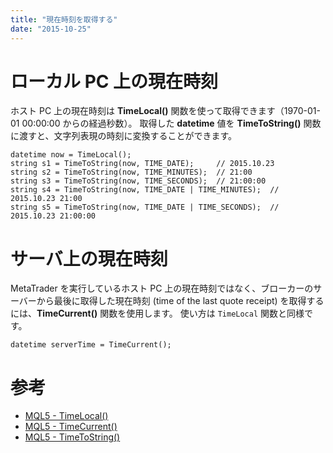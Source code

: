 ```yaml
---
title: "現在時刻を取得する"
date: "2015-10-25"
---
```



ローカル PC 上の現在時刻
====
ホスト PC 上の現在時刻は **TimeLocal()** 関数を使って取得できます（1970-01-01 00:00:00 からの経過秒数）。
取得した **datetime** 値を **TimeToString()** 関数に渡すと、文字列表現の時刻に変換することができます。

```mql
datetime now = TimeLocal();
string s1 = TimeToString(now, TIME_DATE);     // 2015.10.23
string s2 = TimeToString(now, TIME_MINUTES);  // 21:00
string s3 = TimeToString(now, TIME_SECONDS);  // 21:00:00
string s4 = TimeToString(now, TIME_DATE | TIME_MINUTES);  // 2015.10.23 21:00
string s5 = TimeToString(now, TIME_DATE | TIME_SECONDS);  // 2015.10.23 21:00:00
```

サーバ上の現在時刻
====
MetaTrader を実行しているホスト PC 上の現在時刻ではなく、ブローカーのサーバーから最後に取得した現在時刻 (time of the last quote receipt) を取得するには、**TimeCurrent()** 関数を使用します。
使い方は `TimeLocal` 関数と同様です。

```mql
datetime serverTime = TimeCurrent();
```

参考
====
- [MQL5 - TimeLocal()](https://www.mql5.com/en/docs/dateandtime/timelocal)
- [MQL5 - TimeCurrent()](https://www.mql5.com/en/docs/dateandtime/timecurrent)
- [MQL5 - TimeToString()](https://www.mql5.com/en/docs/convert/timetostring)

